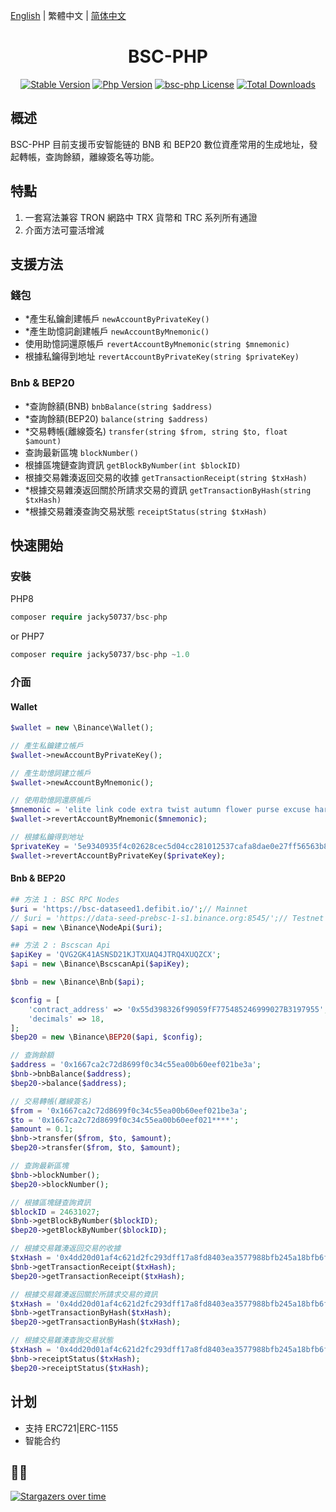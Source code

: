 [English](./README.md) | 繁體中文 | [简体中文](./README-CN.md)

<h1 align="center">BSC-PHP</h1>

<p align="center">
  <a href="https://github.com/jacky50737/bsc-php/releases"><img src="https://poser.pugx.org/jacky50737/bsc-php/v/stable" alt="Stable Version"></a>
  <a href="https://www.php.net"><img src="https://img.shields.io/badge/php-%3E=8.1-brightgreen.svg?maxAge=2592000" alt="Php Version"></a>
  <a href="https://github.com/jacky50737/bsc-php/blob/master/LICENSE"><img src="https://img.shields.io/github/license/jacky50737/bsc-php.svg?maxAge=2592000" alt="bsc-php License"></a>
  <a href="https://packagist.org/packages/jacky50737/bsc-php"><img src="https://poser.pugx.org/jacky50737/bsc-php/downloads" alt="Total Downloads"></a>
</p>

## 概述

BSC-PHP 目前支援币安智能链的 BNB 和 BEP20 數位資產常用的生成地址，發起轉帳，查詢餘額，離線簽名等功能。

## 特點

1. 一套寫法兼容 TRON 網路中 TRX 貨幣和 TRC 系列所有通證
1. 介面方法可靈活增減

## 支援方法

### 錢包

- \*產生私鑰創建帳戶 `newAccountByPrivateKey()`
- \*產生助憶詞創建帳戶 `newAccountByMnemonic()`
- 使用助憶詞還原帳戶 `revertAccountByMnemonic(string $mnemonic)`
- 根據私鑰得到地址 `revertAccountByPrivateKey(string $privateKey)`

### Bnb & BEP20

- \*查詢餘額(BNB) `bnbBalance(string $address)`
- \*查詢餘額(BEP20) `balance(string $address)`
- \*交易轉帳(離線簽名) `transfer(string $from, string $to, float $amount)`
- 查詢最新區塊 `blockNumber()`
- 根據區塊鏈查詢資訊 `getBlockByNumber(int $blockID)`
- 根據交易雜湊返回交易的收據 `getTransactionReceipt(string $txHash)`
- \*根據交易雜湊返回關於所請求交易的資訊 `getTransactionByHash(string $txHash)`
- \*根據交易雜湊查詢交易狀態 `receiptStatus(string $txHash)`

## 快速開始

### 安裝

PHP8

```php
composer require jacky50737/bsc-php

```

or PHP7

```php
composer require jacky50737/bsc-php ~1.0
```

### 介面

#### Wallet

```php
$wallet = new \Binance\Wallet();

// 產生私鑰建立帳戶
$wallet->newAccountByPrivateKey();

// 產生助憶詞建立帳戶
$wallet->newAccountByMnemonic();

// 使用助憶詞還原帳戶
$mnemonic = 'elite link code extra twist autumn flower purse excuse harsh kitchen whip';
$wallet->revertAccountByMnemonic($mnemonic);

// 根據私鑰得到地址
$privateKey = '5e9340935f4c02628cec5d04cc281012537cafa8dae0e27ff56563b8dffab368';
$wallet->revertAccountByPrivateKey($privateKey);
```

#### Bnb & BEP20

```php
## 方法 1 : BSC RPC Nodes
$uri = 'https://bsc-dataseed1.defibit.io/';// Mainnet
// $uri = 'https://data-seed-prebsc-1-s1.binance.org:8545/';// Testnet
$api = new \Binance\NodeApi($uri);

## 方法 2 : Bscscan Api
$apiKey = 'QVG2GK41ASNSD21KJTXUAQ4JTRQ4XUQZCX';
$api = new \Binance\BscscanApi($apiKey);

$bnb = new \Binance\Bnb($api);

$config = [
    'contract_address' => '0x55d398326f99059fF775485246999027B3197955',// USDT BEP20
    'decimals' => 18,
];
$bep20 = new \Binance\BEP20($api, $config);

// 查詢餘額
$address = '0x1667ca2c72d8699f0c34c55ea00b60eef021be3a';
$bnb->bnbBalance($address);
$bep20->balance($address);

// 交易轉帳(離線簽名)
$from = '0x1667ca2c72d8699f0c34c55ea00b60eef021be3a';
$to = '0x1667ca2c72d8699f0c34c55ea00b60eef021****';
$amount = 0.1;
$bnb->transfer($from, $to, $amount);
$bep20->transfer($from, $to, $amount);

// 查詢最新區塊
$bnb->blockNumber();
$bep20->blockNumber();

// 根據區塊鏈查詢資訊
$blockID = 24631027;
$bnb->getBlockByNumber($blockID);
$bep20->getBlockByNumber($blockID);

// 根據交易雜湊返回交易的收據
$txHash = '0x4dd20d01af4c621d2fc293dff17a8fd8403ea3577988bfb245a18bfb6f50604b';
$bnb->getTransactionReceipt($txHash);
$bep20->getTransactionReceipt($txHash);

// 根據交易雜湊返回關於所請求交易的資訊
$txHash = '0x4dd20d01af4c621d2fc293dff17a8fd8403ea3577988bfb245a18bfb6f50604b';
$bnb->getTransactionByHash($txHash);
$bep20->getTransactionByHash($txHash);

// 根據交易雜湊查詢交易狀態
$txHash = '0x4dd20d01af4c621d2fc293dff17a8fd8403ea3577988bfb245a18bfb6f50604b';
$bnb->receiptStatus($txHash);
$bep20->receiptStatus($txHash);
```

## 计划

- 支持 ERC721|ERC-1155
- 智能合约

## 🌟🌟

[![Stargazers over time](https://starchart.cc/jacky50737/bsc-php.svg)](https://starchart.cc/jacky50737/bsc-php)